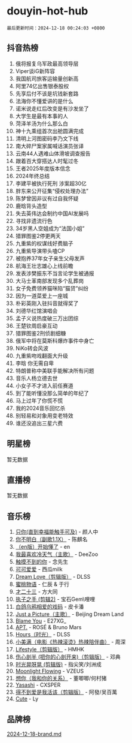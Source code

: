 # douyin-hot-hub

`最后更新时间：2024-12-18 00:24:03 +0800`

## 抖音热榜

1. 俄将报复乌军政最高领导层
1. Viper谈iG新阵容
1. 我国航司旅客运输量创新高
1. 阿里74亿出售银泰股权
1. 先享后付不该是坑钱新套路
1. 法海你不懂爱讲的是什么
1. 诺米说走红后改变是有沙发坐了
1. 大学生是最有本事的人
1. 菏泽羊汤为什么那么白
1. 神十九乘组首次出舱圆满完成
1. 清明上河图密码李乃文下线
1. 南大碎尸案家属喊话演员张译
1. 云南44人遇难山体滑坡调查报告
1. 跟着百大穿搭达人时髦过冬
1. 王者2025年度版本信念
1. 2024年终总结
1. 李建平被执行死刑 涉案超30亿
1. 胖东来公开征集“侵权处理办法”
1. 陈梦曾因非议有过自我怀疑
1. 鹿晗背头造型
1. 失去英伟达会制约中国AI发展吗
1. 寻找非遗流行色
1. 34岁黑人空姐成为“法国小姐”
1. 猎罪图鉴2停更两天
1. 九重紫的权谋线好费脑子
1. 九重紫导演带头嗑CP
1. 被抱养37年女子亲生父母发声
1. 航海王壮志雄心上线前瞻
1. 发表涉樊振东不当言论学生被通报
1. 大马士革南部发现多个乱葬岗
1. 女子免费领养猫咪陷“猫贷”纠纷
1. 因为一道菜爱上一座城
1. 朴彩英刚入驻抖音就得奖了
1. 刘德华红馆演唱会
1. 孟子义说热度破三万出团综
1. 王楚钦周启豪互动
1. 猎罪图鉴2刑侦剧细糠
1. 俄军中将在莫斯科爆炸事件中身亡
1. NiKo转会风波
1. 九重紫吻戏翻面大升级
1. 李晗 你无需自卑
1. 特朗普称中美联手能解决所有问题
1. 音乐人杨立德去世
1. 小女子不才进入前任赛道
1. 到了能听懂没那么简单的年纪了
1. 马上过年了你慌不慌
1. 我的2024音乐回忆杀
1. 别轻易和对象用变老特效
1. 谁还没追出三星六费

## 明星榜

暂无数据

## 直播榜

暂无数据

## 音乐榜

1. [只你(直到幸福能触手可及)](https://sf5-hl-cdn-tos.douyinstatic.com/obj/tos-cn-ve-2774/o0lBkRDzFTeaVSUz3ZZSCBVtZ5DIMQGfgmEAuE) - 颜人中
1. [你不明白（副歌1.1X）](https://sf5-hl-cdn-tos.douyinstatic.com/obj/tos-cn-ve-2774/o4LBQK7fIoonFBCeIzPNZvHDgEDtQ2ErnrKvM1) - 陈麒名
1. [（en版）开始懂了](https://sf5-hl-cdn-tos.douyinstatic.com/obj/tos-cn-ve-2774/ow9G4MKH32zBIDHGvNiTAimWsAJB5QxhCIfIME) - en
1. [我最喜欢冷天气（主歌）](https://sf3-cdn-tos.douyinstatic.com/obj/tos-cn-ve-2774/ogd10efzCApmGsmwZRmIKrEMfCZLg7MycZu3ew) - DeeZoo
1. [触摸不到的你](https://sf6-cdn-tos.douyinstatic.com/obj/tos-cn-ve-2774/oUBR0G6KDYpIwoshClFdQfZDNBfTnrBQE7gXtN) - 念先生
1. [可可爱爱](https://sf5-hl-cdn-tos.douyinstatic.com/obj/tos-cn-ve-2774/0deb1e75aea643b9927ba26aaafa29dd) - 西瓜milk
1. [Dream Love（剪辑版）](https://sf5-hl-cdn-tos.douyinstatic.com/obj/tos-cn-ve-2774/oUn3DKyIgBFIsCFZmAMM8qSJyMtlgLfoPqyDEe) - DLSS
1. [蜜桃物语](https://sf5-hl-cdn-tos.douyinstatic.com/obj/tos-cn-ve-2774/oIhOSCZtIACtYU4XQkngiW9kCBfVD1Fz9IYeqL) - 仁辰 & 于行
1. [才二十三](https://sf5-hl-cdn-tos.douyinstatic.com/obj/tos-cn-ve-2774/okABdOmMEBYDDBvkgYQ5JfEqFtCZvQxf4aRjDI) - 方大同
1. [执子之手 (剪辑2)](https://sf5-hl-cdn-tos.douyinstatic.com/obj/tos-cn-ve-2774/oUoZLQjCc31XzqsBnBQUNgeKtYPBcgbFDwtfcu) - 宝石Gem\哩哩
1. [白鸽乌鸦相爱的戏码](https://sf5-hl-cdn-tos.douyinstatic.com/obj/tos-cn-ve-2774/oMVVEf6eDAOmFtNtCsEqKpIorBDM8Nkg6TZRqC) - 皮卡潘
1. [Just a Picture（主歌）](https://sf5-hl-cdn-tos.douyinstatic.com/obj/tos-cn-ve-2774/oc0usFBZCDnAGbtQig7oCaDsQfCYjcAEfWYQkF) - Beijing Dream Land
1. [Blame You](https://sf5-hl-cdn-tos.douyinstatic.com/obj/tos-cn-ve-2774/oAceIDVL0BC2DJC0Qwi8AZnQAtBgZBbMMpfdzi) - E27XG_
1. [APT.](https://sf5-hl-cdn-tos.douyinstatic.com/obj/tos-cn-ve-2774/ooHxBnfDQIxBZontIlGfpTy5PBxCgEccFO1OMg) - ROSÉ & Bruno Mars
1. [Hours（时光）](https://sf5-hl-cdn-tos.douyinstatic.com/obj/tos-cn-ve-2774/oES9g0DgeYmDFDVCLNfBZZsnLvGF4utxCEAm1Q) - DLSS
1. [小美满（电影《热辣滚烫》热辣陪伴曲）](https://sf5-hl-cdn-tos.douyinstatic.com/obj/tos-cn-ve-2774/o0GAn2lSgfZIDUgtevCGDQYnFg4CwnrBaxbTZL) - 周深
1. [Lifestyle（剪辑版）](https://sf5-hl-cdn-tos.douyinstatic.com/obj/tos-cn-ve-2774/owfqGgjwG3V5lCLaAIezFMeg3LtuKNBaZKgzPV) - HMHK
1. [伤心剖半 (把你的心剖开来)（剪辑版）](https://sf5-hl-cdn-tos.douyinstatic.com/obj/tos-cn-ve-2774/oE3a4kLafIGYPYIFXlEAefIrO0MvzyEDgbuTmC) - 邓典
1. [时光晃呀晃 (剪辑版)](https://sf5-hl-cdn-tos.douyinstatic.com/obj/tos-cn-ve-2774/o8ACeQem3gwI1x3GIYGAfKG0LJebKFRJDwRwyW) - 指尖笑/刘洲成
1. [Moonlight Flowing](https://sf5-hl-cdn-tos.douyinstatic.com/obj/tos-cn-ve-2774/oopZsCtRnQgOhEYmv9FfBBgwmeaQmWQQZED9tN) - VZEUS
1. [想你（我和你的关系）](https://sf5-hl-cdn-tos.douyinstatic.com/obj/tos-cn-ve-2774/o8QxhcOBDYYX0zqKCjFVQXZ3RBffnRBQEogitG) - 董唧唧/何村猪
1. [Yasashi](https://sf5-hl-cdn-tos.douyinstatic.com/obj/tos-cn-ve-2774/oEIqAlutRBGQZgZf2VMCuFEBmaD2bgJG6fCQaQ) - CXSPER
1. [得不到爱是我活该（剪辑版）](https://sf5-hl-cdn-tos.douyinstatic.com/obj/tos-cn-ve-2774/os0cIhiBc3fAa9kPjzM5WTrMggiK3sBnZDAwpQ) - 阿發/吴百萬
1. [Cute](https://sf5-hl-cdn-tos.douyinstatic.com/obj/tos-cn-ve-2774/o4IbIzHWKAAB4wsS5qMBRiiAlEBGTpQRNfFvuo) - Ly

## 品牌榜

[2024-12-18-brand.md](2024-12-18-brand.md)
